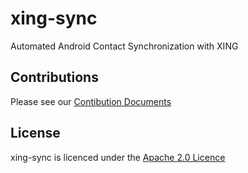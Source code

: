 xing-sync
=========

Automated Android Contact Synchronization with XING

Contributions
------
Please see our [Contibution Documents](https://github.com/puppetlabs/puppet/blob/master/CONTRIBUTING.md)

License
-------

xing-sync is licenced under the [Apache 2.0 Licence](http://www.apache.org/licenses/LICENSE-2.0)
